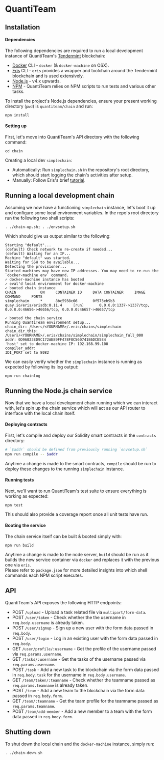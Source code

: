 # QuantiTeam

## Installation
#### Dependencies
The following dependencies are required to run a local development instance of QuantiTeam's [Tendermint](https://github.com/tendermint/tendermint) blockchain:
- [Docker](https://www.docker.com/) CLI - `docker` (& `docker-machine` on OSX).  
- [Eris](https://erisindustries.com/) CLI - `eris` provides a wrapper and toolchain around the Tendermint blockchain and is used extensively.  
- [Node.js](https://nodejs.org/en/) - v4.x upwards.  
- [NPM](https://www.npmjs.com/) - QuantiTeam relies on NPM scripts to run tests and various other tasks.  

To install the project's Node.js dependencies, ensure your present working directory (`pwd`) is `quantiteam/chain` and run:
```
npm install
```

#### Setting up
First, let's move into QuantiTeam's API directory with the following command:
```
cd chain
```

Creating a local dev `simplechain`:  
- Automatically: Run `simplechain.sh` in the repository's root directory, which should start logging the chain's activities after setup.  
- Manually: Follow Eris's brief [tutorial](https://docs.erisindustries.com/tutorials/chain-making/).  


## Running a local development chain
Assuming we now have a functioning `simplechain` instance, let's boot it up and configure some local environment variables. In the repo's root directory run the following two shell scripts:
```
. ./chain-up.sh; . ./envsetup.sh
```

Which should give us output similar to the following:
```
Starting "default"...
(default) Check network to re-create if needed...
(default) Waiting for an IP...
Machine "default" was started.
Waiting for SSH to be available...
Detecting the provisioner...
Started machines may have new IP addresses. You may need to re-run the `docker-machine env` command.
✓ docker-machine instance has booted
✓ eval'd local environment for docker-machine
✓ booted chain instance
CHAIN           ON     CONTAINER ID     DATA CONTAINER     IMAGE                          COMMAND     PORTS
simplechain     *      8bc5938c66       0f573eb9b3         quay.io/eris/erisdb:0.11.4     [run]       0.0.0.0:1337->1337/tcp, 0.0.0.0:46656->46656/tcp, 0.0.0.0:46657->46657/tcp

✓ booted the chain service
Running QuantiTeam environment setup...
chain_dir: /Users/<YOURNAME>/.eris/chains/simplechain
chain_dir_this: /Users/<YOURNAME>/.eris/chains/simplechain/simplechain_full_000
addr: 0D96023ED9C172AE89FF478F8C560741B6DCE5E4
'host' set to docker-machine IP: 192.168.99.100
compiler_addr:
IDI_PORT set to 8082
```

We can easily verify whether the `simplechain` instance is running as expected by following its log output:
```
npm run chainlog
```


## Running the Node.js chain service
Now that we have a local development chain running which we can interact with, let's spin up the chain service which will act as our API router to interface with the local chain itself.

#### Deploying contracts
First, let's compile and deploy our Solidity smart contracts in the `contracts` directory:
```bash
# `$addr` should be defined from previously running `envsetup.sh`
npm run compile -- $addr
```
Anytime a change is made to the smart contracts, `compile` should be run to deploy these changes to the running `simplechain` instance.

#### Running tests
Next, we'll want to run QuantiTeam's test suite to ensure everything is working as expected:
```
npm test
```
This should also provide a coverage report once all unit tests have run.

#### Booting the service
The chain service itself can be built & booted simply with:
```
npm run build
```
Anytime a change is made to the node server, `build` should be run as it builds the new service container via `docker` and replaces it with the previous one via `eris`.  
Please refer to `package.json` for more detailed insights into which shell commands each NPM script executes.


## API
QuantiTeam's API exposes the following HTTP endpoints:
- POST `/upload` - Upload a task related file via `multipart/form-data`.  
- POST `/user/taken` - Check whether the the username in `req.body.username` is already taken.  
- POST `/user/signup` - Sign up a new user with the form data passed in `req.body`.  
- POST `/user/login` - Log in an existing user with the form data passed in `req.body`.  
- GET `/user/profile/:username` - Get the profile of the username passed via `req.params.username`.  
- GET `/tasks/:username` - Get the tasks of the username passed via `req.params.username`.  
- POST `/task` - Add a new task to the blockchain via the form data passed in `req.body.task` for the username in `req.body.username`.  
- GET `/team/taken/:teamname` - Check whether the teamname passed as `req.params.teamname` is already taken.  
- POST `/team` - Add a new team to the blockchain via the form data passed in `req.body.form`.  
- GET `/team/:teamname` - Get the team profile for the teamname passed as `req.params.teamname`.  
- POST `/team/add-member` - Add a new member to a team with the form data passed in `req.body.form`.  


## Shutting down
To shut down the local chain and the `docker-machine` instance, simply run:
```
. ./chain-down.sh
```
